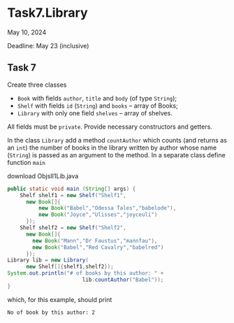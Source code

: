 # Task7.Library

May 10, 2024

Deadline: May 23 (inclusive)

## Task 7

Create three classes

* `Book` with fields `author`, `title` and `body` (of type `String`);
* `Shelf` with fields `id` (`String`) and `books` – array of Books;
* `Library` with only one field `shelves` – array of shelves.

All fields must be `private`. Provide necessary constructors and getters.

In the class `Library` add a method `countAuthor` which counts (and returns as an `int`) the number of books in the library written by author whose name (`String`) is passed as an argument to the method. In a separate class define function `main`

download ObjsII1Lib.java

```java
public static void main (String[] args) {
    Shelf shelf1 = new Shelf("Shelf1",
      new Book[]{
          new Book("Babel","Odessa Tales","babelode"),
          new Book("Joyce","Ulisses","joyceuli")
      });
    Shelf shelf2 = new Shelf("Shelf2",
      new Book[]{
        new Book("Mann","Dr Faustus","mannfau"),
        new Book("Babel","Red Cavalry","babelred")
      });
Library lib = new Library(
      new Shelf[]{shelf1,shelf2});
System.out.println("# of books by this author: " +
                        lib.countAuthor("Babel"));
}
```

which, for this example, should print

```
No of book by this author: 2
```
